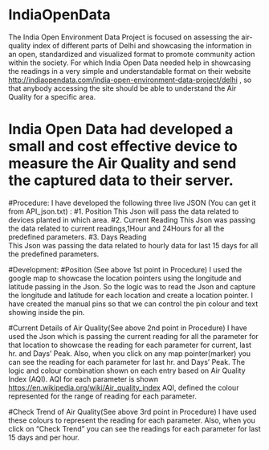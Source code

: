 # IndiaOpenData
The India Open Environment Data Project is focused on assessing the air-quality index of different parts of Delhi and showcasing the information in an open, standardized and visualized format to promote community action within the society. For which India Open Data needed help in showcasing the readings in a very simple and understandable format on their website
http://indiaopendata.com/india-open-environment-data-project/delhi , so that anybody accessing the site should be able to understand the Air Quality for a specific area.

# India Open Data had developed a small and cost effective device to measure the Air Quality and send the captured data to their server.


#Procedure:
I have developed the following three live JSON (You can get it from API_json.txt) :
#1. Position 
This Json will pass the data related to devices planted in which area. 
#2. Current Reading 
This Json was passing the data related to current readings,1Hour and 24Hours for all the predefined parameters.
#3. Days Reading  
This Json was passing the data related to hourly data for last 15 days for all the predefined parameters.

#Development:
#Position (See above 1st point in Procedure)
I used the google map to showcase the location pointers using the longitude and latitude passing in the Json.
So the logic was to read the Json and capture the longitude and latitude for each location and create a location pointer. I have created the manual pins so that we can control the pin colour and text showing inside the pin.  

#Current Details of Air Quality(See above 2nd point in Procedure)
I have used the Json which is passing the current reading for all the parameter for that location to showcase the reading for each parameter for current, last hr. and Days’ Peak. Also, when you click on any map pointer(marker) you can see the reading for each parameter for last hr. and Days’ Peak.  The logic and colour combination shown on each entry based on Air Quality Index (AQI). AQI for each parameter is shown https://en.wikipedia.org/wiki/Air_quality_index
AQI, defined the colour represented for the range of reading for each parameter.

#Check Trend of Air Quality(See above 3rd point in Procedure)
I have used these colours to represent the reading for each parameter. Also, when you click on “Check Trend” you can see the readings for each parameter for last 15 days and per hour.

